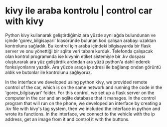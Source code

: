# kivy ile araba kontrolu | control car with kivy
Python kivy kullanarak geliştirdiğimiz ara yüzde aynı ağda bulundunan ve içinde 'gorev_bilgisayari' klasöründe bulunan kod çalışan arabayı uzaktan kontrolunu sağladık. Bu kontrol için araba içindeki bilgisayarda bir flask server ve onu yönettiği bir sqlite veri tabanı kurduk. Telefonda çalışacak olan kontrol programında ise kivynin etiket sistemiyle  bir .kv dosyası oluşturarak ara yüz geliştirdik ardından ara yüzü python'a dahil ederek fonksiyonlarını yazdık. Ara yüzde araça ip adresi ile bağlanıp ondan görüntü aldık ve butonlar ile kontrolunu sağlıyoruz.
   
In the interface we developed using python kivy, we provided remote control of the car, which is on the same network and running the code in the 'gorev_bilgisayari' folder. For this control, we set up a flask server on the computer in the car and an sqlite database that it manages. In the control program that will run on the phone, we developed an interface by creating a .kv file with kivy's tag system, then we included the interface in python and wrote its functions. In the interface, we connect to the vehicle with the ip address, get an image from it and control it with the buttons.
